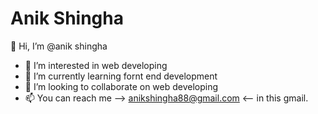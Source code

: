 # Anik Shingha
👋 Hi, I’m @anik shingha
- 👀 I’m interested in  web developing
- 🌱 I’m currently learning  fornt end development
- 💞️ I’m looking to collaborate on web developing
- 📫 You can reach me --> anikshingha88@gmail.com <-- in this gmail.
